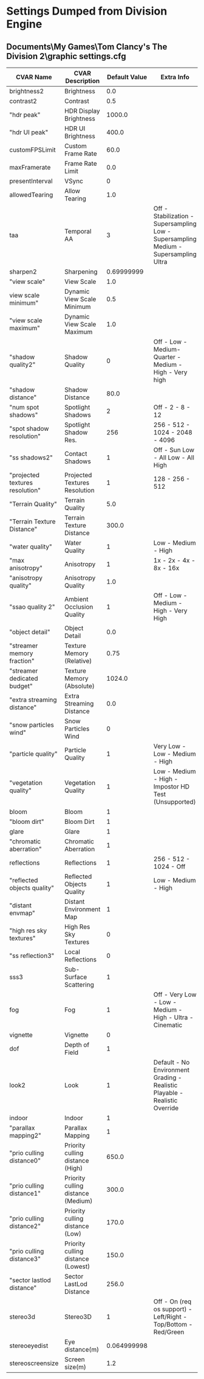 # Settings Dumped from Division Engine
## Documents\My Games\Tom Clancy's The Division 2\graphic settings.cfg

| CVAR Name | CVAR Description | Default Value | Extra Info |
| --- | --- | --- | --- |
| brightness2 | Brightness | 0.0 |  |
| contrast2 | Contrast | 0.5 |  |
| "hdr peak" | HDR Display Brightness | 1000.0 |  |
| "hdr UI peak" | HDR UI Brightness | 400.0 |  |
| customFPSLimit | Custom Frame Rate | 60.0 |  |
| maxFramerate | Frame Rate Limit | 0.0 |  |
| presentInterval | VSync | 0 |  |
| allowedTearing | Allow Tearing | 1.0 |  |
| taa | Temporal AA | 3 | Off - Stabilization -Supersampling Low - Supersampling Medium - Supersampling Ultra |
| sharpen2 | Sharpening | 0.69999999 |  |
| "view scale" | View Scale | 1.0 |  |
| view scale minimum" | Dynamic View Scale Minimum | 0.5 |  |
| "view scale maximum" | Dynamic View Scale Maximum | 1.0 |  |
| "shadow quality2" | Shadow Quality | 0 | Off - Low - Medium-Quarter - Medium - High - Very high |
| "shadow distance" | Shadow Distance | 80.0 |  |
| "num spot shadows" | Spotlight Shadows | 2 | Off - 2 - 8 - 12 |
| "spot shadow resolution" | Spotlight Shadow Res. | 256  | 256 - 512 - 1024 - 2048 - 4096 |
| "ss shadows2" | Contact Shadows | 1 | Off - Sun Low - All Low - All High |
| "projected textures resolution" | Projected Textures Resolution | 1 | 128 - 256 - 512 |
| "Terrain Quality" | Terrain Quality | 5.0 |  |
| "Terrain Texture Distance" | Terrain Texture Distance | 300.0 |  |
| "water quality" | Water Quality | 1 | Low - Medium - High |
| "max anisotropy" | Anisotropy | 1 | 1x - 2x - 4x - 8x - 16x |
| "anisotropy quality" | Anisotropy Quality | 1.0 |  |
| "ssao quality 2" | Ambient Occlusion Quality | 1 | Off - Low - Medium - High - Very High |
| "object detail" | Object Detail | 0.0 |  |
| "streamer memory fraction" | Texture Memory (Relative) | 0.75 |  |
| "streamer dedicated budget" | Texture Memory (Absolute) | 1024.0 |  |
| "extra streaming distance" | Extra Streaming Distance | 0.0 |  |
| "snow particles wind" | Snow Particles Wind | 0 |  |
| "particle quality" | Particle Quality | 1 | Very Low - Low - Medium - High |
| "vegetation quality" | Vegetation Quality | 1 | Low - Medium - High - Impostor HD Test (Unsupported) |
| bloom | Bloom | 1 |  |
| "bloom dirt" | Bloom Dirt  | 1 |  |
| glare | Glare | 1 |  |
| "chromatic aberration" | Chromatic Aberration  | 1 |  |
| reflections | Reflections | 1 | 256 - 512 - 1024 - Off |
| "reflected objects quality" | Reflected Objects Quality | 1 | Low - Medium - High |
| "distant envmap" | Distant Environment Map | 1 |  |
| "high res sky textures" | High Res Sky Textures | 0 |  |
| "ss reflection3" | Local Reflections | 0 |  |
| sss3 | Sub-Surface Scattering | 1 |  |
| fog | Fog | 1 | Off - Very Low - Low - Medium - High - Ultra - Cinematic |
| vignette | Vignette | 0 |  |
| dof | Depth of Field | 1 |  |
| look2 | Look | 1 | Default - No Environment Grading - Realistic Playable - Realistic Override |
| indoor | Indoor | 1 |  |
| "parallax mapping2" | Parallax Mapping | 1 |  |
| "prio culling distance0" | Priority culling distance (High) | 650.0 |  |
| "prio culling distance1" | Priority culling distance (Medium) | 300.0 |  |
| "prio culling distance2" | Priority culling distance (Low) | 170.0 |  |
| "prio culling distance3" | Priority culling distance (Lowest) | 150.0 |  |
| "sector lastlod distance" | Sector LastLod Distance | 256.0 |  |
| stereo3d | Stereo3D | 1 | Off - On (req os support) - Left/Right - Top/Bottom - Red/Green |
| stereoeyedist | Eye distance(m) | 0.064999998 |  |
| stereoscreensize | Screen size(m) | 1.2 |  |
